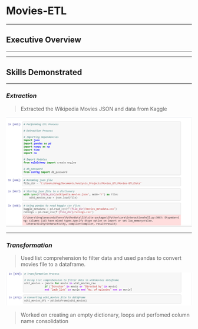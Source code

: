 # Movies-ETL
-----------------------------------------------------------------------------------------------------
## Executive Overview ##
-----------------------------------------------------------------------------------------------------









----------------------------------------------------------------------------------------------------
## Skills Demonstrated ##
----------------------------------------------------------------------------------------------------
### _Extraction_ ### 

> Extracted the Wikipedia Movies JSON and data from Kaggle

![](https://github.com/GR8505/Movies-ETL/blob/master/Images/Extraction.png)

---------------------------------------------------------------------------------------------------
### _Transformation_ ###

> Used list comprehension to filter data and used pandas to convert movies file to a dataframe.

![](https://github.com/GR8505/Movies-ETL/blob/master/Images/Transformation1.png)


> Worked on creating an empty dictionary, loops and perfomed column name consolidation

![]()

